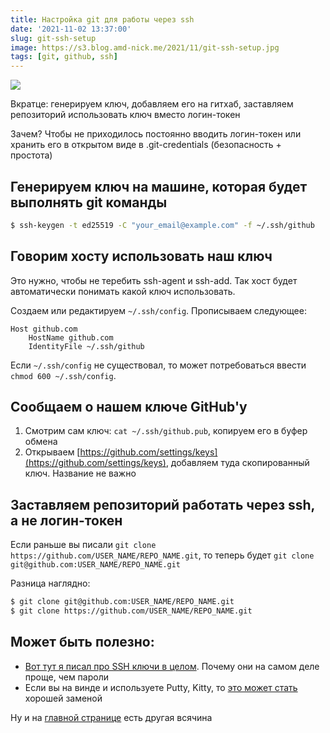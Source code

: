 ```yaml
---
title: Настройка git для работы через ssh
date: '2021-11-02 13:37:00'
slug: git-ssh-setup
image: https://s3.blog.amd-nick.me/2021/11/git-ssh-setup.jpg
tags: [git, github, ssh]
---
```


![](https://s3.blog.amd-nick.me/2021/11/git-ssh-setup.jpg)

Вкратце: генерируем ключ, добавляем его на гитхаб, заставляем репозиторий использовать ключ вместо логин-токен

Зачем? Чтобы не приходилось постоянно вводить логин-токен или хранить его в открытом виде в .git-credentials (безопасность + простота)

<!--truncate-->

## Генерируем ключ на машине, которая будет выполнять git команды

```bash
$ ssh-keygen -t ed25519 -C "your_email@example.com" -f ~/.ssh/github
```

## Говорим хосту использовать наш ключ

Это нужно, чтобы не теребить ssh-agent и ssh-add. Так хост будет автоматически понимать какой ключ использовать.

Создаем или редактируем `~/.ssh/config`. Прописываем следующее:

```
Host github.com
	HostName github.com
	IdentityFile ~/.ssh/github
```

Если `~/.ssh/config` не существовал, то может потребоваться ввести `chmod 600 ~/.ssh/config`.

## Сообщаем о нашем ключе GitHub'у

1. Смотрим сам ключ: `cat ~/.ssh/github.pub`, копируем его в буфер обмена
2. Открываем [https://github.com/settings/keys](https://github.com/settings/keys), добавляем туда скопированный ключ. Название не важно

## Заставляем репозиторий работать через ssh, а не логин-токен

Если раньше вы писали `git clone https://github.com/USER_NAME/REPO_NAME.git`, то теперь будет `git clone git@github.com:USER_NAME/REPO_NAME.git`

Разница наглядно:

```bash
$ git clone git@github.com:USER_NAME/REPO_NAME.git
$ git clone https://github.com/USER_NAME/REPO_NAME.git
```

## Может быть полезно:

- [Вот тут я писал про SSH ключи в целом](2021-10-05-ssh-keys.md). Почему они на самом деле проще, чем пароли
- Если вы на винде и используете Putty, Kitty, то [это может стать](2020-03-03-xshell-alternative-for-putty.md) хорошей заменой

Ну и на [главной странице](/) есть другая всячина
